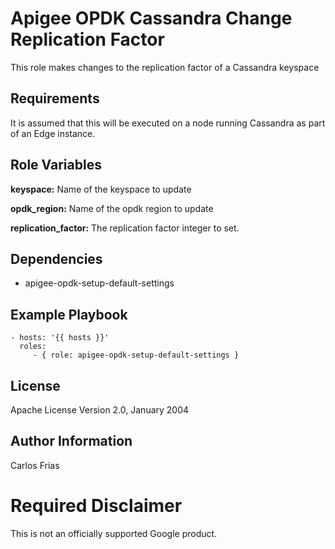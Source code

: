 Apigee OPDK Cassandra Change Replication Factor
===============================================

This role makes changes to the replication factor 
of a Cassandra keyspace

Requirements
------------

It is assumed that this will be executed on a node running
Cassandra as part of an Edge instance. 

Role Variables
--------------

**keyspace:** Name of the keyspace to update

**opdk_region:** Name of the opdk region to update

**replication_factor:** The replication factor integer to set.
 

Dependencies
------------

- apigee-opdk-setup-default-settings


Example Playbook
----------------

    - hosts: '{{ hosts }}'
      roles:
         - { role: apigee-opdk-setup-default-settings }

License
-------

Apache License Version 2.0, January 2004

Author Information
------------------

Carlos Frias
<!-- BEGIN Google Required Disclaimer -->

# Required Disclaimer

This is not an officially supported Google product.
<!-- END Google Required Disclaimer -->